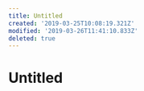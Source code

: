```yaml
---
title: Untitled
created: '2019-03-25T10:08:19.321Z'
modified: '2019-03-26T11:41:10.833Z'
deleted: true
---
```


# Untitled
